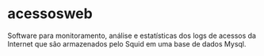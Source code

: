 # acessosweb
Software para monitoramento, análise e estatísticas dos logs de acessos da Internet que são armazenados pelo Squid em uma base de dados Mysql.
